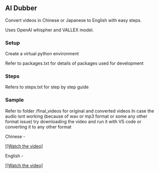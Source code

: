 ## AI Dubber

Convert videos in Chinese or Japanese to English with easy steps.

Uses OpenAI whispher and VALLEX model.

### Setup

Create a virtual python environment

Refer to packages.txt for details of packages used for development

### Steps

Refers to steps.txt for step by step guide

### Sample

Refer to folder /final_videos for original and converted videos
In case the audio isnt working (because of wav or mp3 format or some any other format issue)
try downloading the video and run it with VS code or converting it to any other format

Chinese -


[![Watch the video]](https://github.com/Amankumar321/AI-Dubber/blob/49702963e8ae749bf1bcfba834e81ce264818309/final_videos/v-4.mp4)



English -

[![Watch the video]](https://github.com/Amankumar321/AI-Dubber/blob/49702963e8ae749bf1bcfba834e81ce264818309/final_videos/final-4.mp4)
